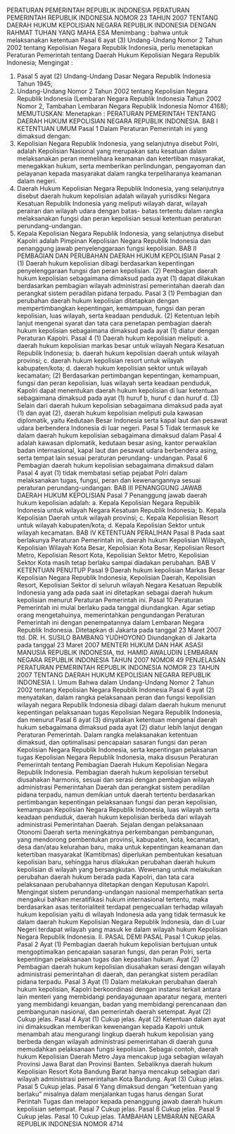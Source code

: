  PERATURAN PEMERINTAH REPUBLIK INDONESIA PERATURAN PEMERINTAH REPUBLIK INDONESIA NOMOR 23 TAHUN 2007 TENTANG DAERAH HUKUM KEPOLISIAN NEGARA REPUBLIK INDONESIA
DENGAN RAHMAT TUHAN YANG MAHA ESA
Menimbang :
 bahwa untuk melaksanakan ketentuan Pasal 6 ayat (3) Undang-Undang Nomor 2 Tahun 2002 tentang Kepolisian Negara Republik Indonesia, perlu menetapkan Peraturan Pemerintah tentang Daerah Hukum Kepolisian Negara Republik Indonesia;
Mengingat :

1. Pasal 5 ayat (2) Undang-Undang Dasar Negara Republik Indonesia Tahun 1945;
2. Undang-Undang Nomor 2 Tahun 2002 tentang Kepolisian Negara Republik Indonesia (Lembaran Negara Republik Indonesia Tahun 2002 Nomor 2, Tambahan Lembaran Negara Republik Indonesia Nomor 4168);
MEMUTUSKAN:
 Menetapkan : PERATURAN PEMERINTAH TENTANG DAERAH HUKUM KEPOLISIAN NEGARA REPUBLIK INDONESIA.
BAB I KETENTUAN UMUM
Pasal 1
Dalam Peraturan Pemerintah ini yang dimaksud dengan:
1. Kepolisian Negara Republik Indonesia, yang selanjutnya disebut Polri, adalah Kepolisian Nasional yang merupakan satu kesatuan dalam melaksanakan peran memelihara keamanan dan ketertiban masyarakat, menegakkan hukum, serta memberikan perlindungan, pengayoman dan pelayanan kepada masyarakat dalam rangka terpeliharanya keamanan dalam negeri.
2. Daerah Hukum Kepolisian Negara Republik Indonesia, yang selanjutnya disebut daerah hukum kepolisian adalah wilayah yurisdiksi Negara Kesatuan Republik Indonesia yang meliputi wilayah darat, wilayah perairan dan wilayah udara dengan batas- batas tertentu dalam rangka melaksanakan fungsi dan peran kepolisian sesuai ketentuan peraturan perundang-undangan.
3. Kepala Kepolisian Negara Republik Indonesia, yang selanjutnya disebut Kapolri adalah Pimpinan Kepolisian Negara Republik Indonesia dan penanggung jawab penyelenggaraan fungsi kepolisian.
BAB II PEMBAGIAN DAN PERUBAHAN DAERAH HUKUM KEPOLISIAN
Pasal 2
(1) Daerah hukum kepolisian dibagi berdasarkan kepentingan penyelenggaraan fungsi dan peran kepolisian.
(2) Pembagian daerah hukum kepolisian sebagaimana dimaksud pada ayat (1) dapat dilakukan berdasarkan pembagian wilayah administrasi pemerintahan daerah dan perangkat sistem peradilan pidana terpadu.
Pasal 3
(1) Pembagian dan perubahan daerah hukum kepolisian ditetapkan dengan mempertimbangkan kepentingan, kemampuan, fungsi dan peran kepolisian, luas wilayah, serta keadaan penduduk.
(2) Ketentuan lebih lanjut mengenai syarat dan tata cara penetapan pembagian daerah hukum kepolisian sebagaimana dimaksud pada ayat (1) diatur dengan Peraturan Kapolri.
Pasal 4
(1) Daerah hukum kepolisian meliputi:
a. daerah hukum kepolisian markas besar untuk wilayah Negara Kesatuan Republik Indonesia;
b. daerah hukum kepolisian daerah untuk wilayah provinsi;
c. daerah hukum kepolisian resort untuk wilayah kabupaten/kota;
d. daerah hukum kepolisian sektor untuk wilayah kecamatan;
(2) Berdasarkan pertimbangan kepentingan, kemampuan, fungsi dan peran kepolisian, luas wilayah serta keadaan penduduk, Kapolri dapat menentukan daerah hukum kepolisian di luar ketentuan sebagaimana dimaksud pada ayat (1) huruf b, huruf c dan huruf d.
(3) Selain dari daerah hukum kepolisian sebagaimana dimaksud pada ayat (1) dan ayat (2), daerah hukum kepolisian meliputi pula kawasan diplomatik, yaitu Kedutaan Besar Indonesia serta kapal laut dan pesawat udara berbendera Indonesia di luar negeri.
Pasal 5
Tidak termasuk ke dalam daerah hukum kepolisian sebagaimana dimaksud dalam Pasal 4 adalah kawasan diplomatik, kedutaan besar asing, kantor perwakilan badan internasional, kapal laut dan pesawat udara berbendera asing, serta tempat lain sesuai peraturan perundang- undangan.
Pasal 6
Pembagian daerah hukum kepolisian sebagaimana dimaksud dalam Pasal 4 ayat (1) tidak membatasi setiap pejabat Polri dalam melaksanakan tugas, fungsi, peran dan kewenangannya sesuai peraturan perundang-undangan.
BAB III PENANGGUNG JAWAB DAERAH HUKUM KEPOLISIAN
Pasal 7
Penanggung jawab daerah hukum kepolisian adalah:
a. Kepala Kepolisian Negara Republik Indonesia untuk wilayah Negara Kesatuan Republik Indonesia;
b. Kepala Kepolisian Daerah untuk wilayah provinsi;
c. Kepala Kepolisian Resort untuk wilayah kabupaten/kota;
d. Kepala Kepolisian Sektor untuk wilayah kecamatan.
BAB IV KETENTUAN PERALIHAN
Pasal 8
Pada saat berlakunya Peraturan Pemerintah ini, daerah hukum Kepolisian Wilayah, Kepolisian Wilayah Kota Besar, Kepolisian Kota Besar, Kepolisian Resort Metro, Kepolisian Resort Kota, Kepolisian Sektor Metro, Kepolisian Sektor Kota masih tetap berlaku sampai diadakan perubahan.
BAB V KETENTUAN PENUTUP
Pasal 9
Daerah hukum kepolisian Markas Besar Kepolisian Negara Republik Indonesia, Kepolisian Daerah, Kepolisian Resort, Kepolisian Sektor di seluruh wilayah Negara Kesatuan Republik Indonesia yang ada pada saat ini ditetapkan sebagai daerah hukum kepolisian menurut Peraturan Pemerintah ini.
Pasal 10
Peraturan Pemerintah ini mulai berlaku pada tanggal diundangkan.
Agar setiap orang mengetahuinya, memerintahkan pengundangan Peraturan Pemerintah ini dengan penempatannya dalam Lembaran Negara Republik Indonesia. Ditetapkan di Jakarta pada tanggal 23 Maret 2007 ttd. DR. H. SUSILO BAMBANG YUDHOYONO Diundangkan di Jakarta pada tanggal 23 Maret 2007 MENTERI HUKUM DAN HAK ASASI MANUSIA REPUBLIK INDONESIA, ttd. HAMID AWALUDIN LEMBARAN NEGARA REPUBLIK INDONESIA TAHUN 2007 NOMOR 49 PENJELASAN PERATURAN PEMERINTAH REPUBLIK INDONESIA NOMOR 23 TAHUN 2007 TENTANG DAERAH HUKUM KEPOLISIAN NEGARA REPUBLIK INDONESIA I. Umum Bahwa dalam Undang-Undang Nomor 2 Tahun 2002 tentang Kepolisian Negara Republik Indonesia Pasal 6 ayat (2) menyatakan, dalam rangka pelaksanaan peran dan fungsi kepolisian wilayah negara Republik Indonesia dibagi dalam daerah hukum menurut kepentingan pelaksanaan tugas Kepolisian Negara Republik Indonesia, dan menurut Pasal 6 ayat (3) dinyatakan ketentuan mengenai daerah hukum sebagaimana dimaksud pada ayat (2) diatur lebih lanjut dengan Peraturan Pemerintah. Dalam rangka melaksanakan ketentuan dimaksud, dan optimalisasi pencapaian sasaran fungsi dan peran Kepolisian Negara Republik Indonesia, serta kepentingan pelaksanan tugas Kepolisian Negara Republik Indonesia, maka disusun Peraturan Pemerintah tentang Pembagian Daerah Hukum Kepolisian Negara Republik Indonesia. Pembagian daerah hukum kepolisian tersebut diusahakan harmonis, sesuai dan serasi dengan pembagian wilayah administrasi Pemerintahan Daerah dan perangkat sistem peradilan pidana terpadu, namun demikian untuk daerah tertentu berdasarkan pertimbangan kepentingan pelaksanaan fungsi dan peran kepolisian, kemampuan Kepolisian Negara Republik Indonesia, luas wilayah serta keadaan penduduk, daerah hukum kepolisian berbeda dari wilayah administrasi Pemerintahan Daerah. Sejalan dengan pelaksanaan Otonomi Daerah serta meningkatnya perkembangan pembangunan, yang mendorong pembentukan provinsi, kabupaten, kota, kecamatan, desa dan/atau kelurahan baru, maka untuk kepentingan keamanan dan ketertiban masyarakat (Kamtibmas) diperlukan pembentukan kesatuan kepolisian baru, sehingga harus dilakukan perubahan daerah hukum kepolisian di wilayah yang bersangkutan. Wewenang untuk melakukan perubahan daerah hukum berada pada Kapolri, dan tata cara pelaksanaan perubahannya ditetapkan dengan Keputusan Kapolri. Mengingat sistem perundang-undangan nasional memperhatikan serta mengakui bahkan meratifikasi hukum internasional tertentu, maka berdasarkan asas teritorialiteit terdapat pengecualian terhadap wilayah hukum kepolisian yaitu di wilayah Indonesia ada yang tidak termasuk ke dalam daerah hukum Kepolisian Negara Republik Indonesia, dan di Luar Negeri terdapat wilayah yang masuk ke dalam wilayah hukum Kepolisian Negara Republik Indonesia. II. PASAL DEMI PASAL
Pasal 1
Cukup jelas.
Pasal 2
Ayat (1) Pembagian daerah hukum kepolisian bertujuan untuk mengoptimalkan pencapaian sasaran fungsi, dan peran Polri, serta kepentingan pelaksanaan tugas dan kepastian hukum. Ayat (2) Pembagian daerah hukum kepolisian diusahakan serasi dengan wilayah administrasi pemerintahan di daerah, dan perangkat sistem peradilan pidana terpadu.
Pasal 3
Ayat (1) Dalam melakukan perubahan daerah hukum kepolisian, Kapolri berkoordinasi dengan instansi terkait antara lain menteri yang membidangi pendayagunaan aparatur negara, menteri yang membidangi keuangan, badan yang membidangi perencanaan dan pembangunan nasional, dan pemerintah daerah setempat. Ayat (2) Cukup jelas.
Pasal 4
Ayat (1) Cukup jelas. Ayat (2) Ketentuan dalam ayat ini dimaksudkan memberikan kewenangan kepada Kapolri untuk menambah atau mengurangi lingkup daerah hukum kepolisian yang berbeda dengan wilayah administrasi pemerintahan di daerah guna memudahkan pelaksanaan fungsi kepolisian. Sebagai contoh, daerah hukum Kepolisian Daerah Metro Jaya mencakup juga sebagian wilayah Provinsi Jawa Barat dan Provinsi Banten. Sebaliknya daerah hukum Kepolisian Resort Kota Bandung Barat hanya mencakup sebagian dari wilayah administrasi pemerintahan Kota Bandung. Ayat (3) Cukup jelas.
Pasal 5
Cukup jelas.
Pasal 6
Yang dimaksud dengan “ketentuan yang berlaku” misalnya dalam menjalankan tugas harus dengan Surat Perintah Tugas dan melapor kepada penanggung jawab daerah hukum kepolisian setempat.
Pasal 7
Cukup jelas.
Pasal 8
Cukup jelas.
Pasal 9
Cukup jelas.
Pasal 10
Cukup jelas. TAMBAHAN LEMBARAN NEGARA REPUBLIK INDONESIA NOMOR 4714